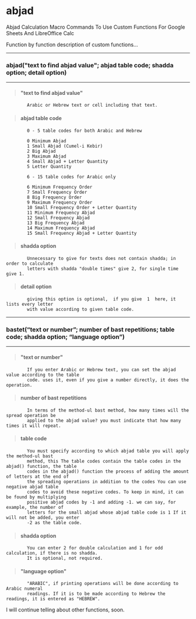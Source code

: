 # abjad
Abjad Calculation Macro Commands To Use Custom Functions For Google Sheets And LibreOffice Calc

Function by function description of custom functions...
***
###         abjad("text to find abjad value"; abjad table code; shadda option; detail option)
***
>####        "text to find abjad value"

            Arabic or Hebrew text or cell including that text.

>####        abjad table code

            0 - 5 table codes for both Arabic and Hebrew
            
            0 Minimum Abjad
            1 Small Abjad (Cumel-i Kebir)
            2 Big Abjad
            3 Maximum Abjad
            4 Small Abjad + Letter Quantity
            5 Letter Quantity
            
            6 - 15 table codes for Arabic only
            
            6 Minimum Frequency Order
            7 Small Frequency Order
            8 Big Frequency Order
            9 Maximum Frequency Order
            10 Small Frequency Order + Letter Quantity
            11 Minimum Frequency Abjad
            12 Small Frequency Abjad
            13 Big Frequency Abjad
            14 Maximum Frequency Abjad
            15 Small Frequency Abjad + Letter Quantity

>####        shadda option

            Unnecessary to give for texts does not contain shadda; in order to calculate 
            letters with shadda "double times" give 2, for single time give 1.

>####        detail option

            giving this option is optional,  if you give  1  here, it lists every letter 
            with value according to given table code.
***            
###         bastet(“text or number”; number of bast repetitions; table code; shadda option; “language option”)
***
>####        "text or number"

            If you enter Arabic or Hebrew text, you can set the abjad value according to the table
            code. uses it, even if you give a number directly, it does the operation.

>####        number of bast repetitions

            In terms of the method-ul bast method, how many times will the spread operation be
            applied to the abjad value? you must indicate that how many times it will repeat.

>####        table code

            You must specify according to which abjad table you will apply the method-ul bast
            method, this The table codes contain the table codes in the abjad() function, the table
            codes in the abjad() function the process of adding the amount of letters at the end of
            the spreading operations in addition to the codes You can use negative abjad table
            codes to avoid these negative codes. To keep in mind, it can be found by multiplying
            positive abjad codes by -1 and adding -1. we can say, for example, the number of
            letters for the small abjad whose abjad table code is 1 If it will not be added, you enter
            -2 as the table code.

>####        shadda option

            You can enter 2 for double calculation and 1 for odd calculation, if there is no shadda.
            It is optional, not required.

>####        "language option"

            "ARABIC", if printing operations will be done according to Arabic numeral
            readings. If it is to be made according to Hebrew the readings, it is entered as "HEBREW".            
        
        
I will continue telling about other functions, soon.
